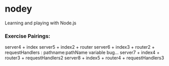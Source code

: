   # nodey

Learning and playing with Node.js

### Exercise Pairings:
server4 + index
server5 + index2 + router
server6 + index3 + router2 + requestHandlers : pathname:pathName variable bug...
server7 + index4 + router3 + requestHandlers2
server8 + index5 + router4 + requestHandlers3

